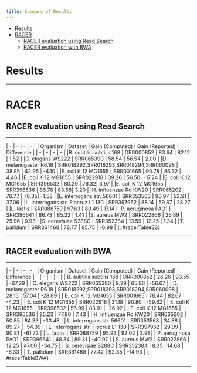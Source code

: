 ```yaml
---
title: Summary of Results
---
```

- [Results](#results)
- [RACER](#racer)
    - [RACER evaluation using Read Search](#racer-evaluation-using-read-search)
    - [RACER evaluation with BWA](#racer-evaluation-with-bwa)

# Results
----

# RACER

## RACER evaluation using Read Search
----

 | - | - | - | - |
 | Organism  |  Dataset | Gain (Computed) | Gain (Reported) | Difference |
 | - | - | - | - |
 |B. subtilis subtilis 168  | DRR000852  | 83.64   | 82.12 | 1.52 |
 |C. elegans WS222  | SRR065390  | 58.54   | 56.54 | 2.00 |
 |D. melanogaster R6.18  | SRR018292,SRR018293,SRR018294,SRR060098  | 38.85   | 42.95 | -4.10 |
 |E. coli K 12 MG1655  | SRR001665  | 90.78   | 86.32 | 4.46 |
 |E. coli K 12 MG1655  | SRR022918  | 39.26   |  56.50| -17.24 |
 |E. coli K 12 MG1655  | SRR396532  | 80.29   |  76.32| 3.97 |
 |E. coli K 12 MG1655  | SRR396536  | 86.78   |  83.58| 3.20 |
 |H. influenzae Rd KW20  | SRR065202  | 76.77   | 78.35| -1.58 |
 |L. interrogans str. 56601  | SRR353563  | 90.97   | 53.91 | 37.06 |
 |L. interrogans str. Fiocruz L1 130  | SRR397962  | 88.14   | 59.87 | 28.27 |
 |L. lactis  | SRR088759  | 97.63   | 80.49 | 17.14 |
 |P. aeruginosa PAO1  | SRR396641  | 86.73   | 85.32 | 1.41 |
 |S. aureus MW2  | SRR022866  | 26.89   | 25.96 | 0.93 |
 |S. cerevisiae S288C  | SRR352384  | 13.59   | 12.25 | 1.34 |
 |T. pallidum  | SRR361468  | 78.77   | 85.75 | -6.98 |
{: #racerTableSS}

---

## RACER evaluation with BWA
----

 | - | - | - | - |
 | Organism  |  Dataset | Gain (Computed) | Gain (Reported) | Difference 
 | - | - | - | - |
 |  B. subtilis subtilis 168 | DRR000852 | 26.26  | 93.55 | -67.29 |
 |  C. elegans WS222 | SRR065390 |  9.29  | 65.96 | -56.67 |
 |  D. melanogaster R6.18 | SRR018292,SRR018293,SRR018294,SRR060098 |  28.15  | 57.04 | -28.89 |
 |  E. coli K 12 MG1655 | SRR001665 |  78.44  | 82.67 | -4.23 |
 |  E. coli K 12 MG1655 | SRR022918 |  31.18  | 90.80 | -59.62 |
 |  E. coli K 12 MG1655 | SRR396532 |  56.99  | 83.91 | -26.92 |
 |  E. coli K 12 MG1655 | SRR396536 |  85.23  | 77.80 | 7.43 |
 |  H. influenzae Rd KW20 | SRR065202 |  50.85  | 84.33 | -33.48 |
 |  L. interrogans str. 56601 | SRR353563 |  34.88  | 89.27 | -54.39 |
 |  L. interrogans str. Fiocruz L1 130 | SRR397962 |  29.09  |  90.81 | -61.72 |
 |  L. lactis | SRR088759 |  95.93  | 92.02 | 3.91 |
 |  P. aeruginosa PAO1 | SRR396641 | 48.34 | 89.31 | -40.97 |
 |  S. aureus MW2 | SRR022866 |  12.25  | 47.00 | -34.75 |
 |  S. cerevisiae S288C | SRR352384 |  8.35  | 14.68 | -6.33 |
 |  T. pallidum | SRR361468 |  77.42  | 92.35 | -14.93 |
{: #racerTableBWA}

----


<script>
$(document).ready( function () {
    $('#racerTableSS').DataTable({
        "paging":false,
        "columnDefs": [
            {
                "targets": -1,
                "className": 'dt-body-right'
            }
        ]
    });
    $('#racerTableBWA').DataTable({
        "paging":false,
        "columnDefs": [
            {
                "targets": -1,
                "className": 'dt-body-right'
            }
        ]
    });
} );
</script>
